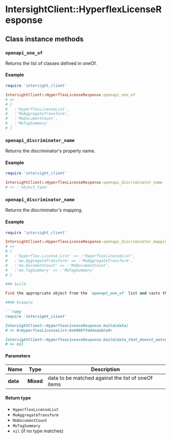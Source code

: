 # IntersightClient::HyperflexLicenseResponse

## Class instance methods

### `openapi_one_of`

Returns the list of classes defined in oneOf.

#### Example

```ruby
require 'intersight_client'

IntersightClient::HyperflexLicenseResponse.openapi_one_of
# =>
# [
#   :'HyperflexLicenseList',
#   :'MoAggregateTransform',
#   :'MoDocumentCount',
#   :'MoTagSummary'
# ]
```

### `openapi_discriminator_name`

Returns the discriminator's property name.

#### Example

```ruby
require 'intersight_client'

IntersightClient::HyperflexLicenseResponse.openapi_discriminator_name
# => :'object_type'
```

### `openapi_discriminator_name`

Returns the discriminator's mapping.

#### Example

```ruby
require 'intersight_client'

IntersightClient::HyperflexLicenseResponse.openapi_discriminator_mapping
# =>
# {
#   :'hyperflex.License.List' => :'HyperflexLicenseList',
#   :'mo.AggregateTransform' => :'MoAggregateTransform',
#   :'mo.DocumentCount' => :'MoDocumentCount',
#   :'mo.TagSummary' => :'MoTagSummary'
# }

### build

Find the appropriate object from the `openapi_one_of` list and casts the data into it.

#### Example

```ruby
require 'intersight_client'

IntersightClient::HyperflexLicenseResponse.build(data)
# => #<HyperflexLicenseList:0x00007fdd4aab02a0>

IntersightClient::HyperflexLicenseResponse.build(data_that_doesnt_match)
# => nil
```

#### Parameters

| Name | Type | Description |
| ---- | ---- | ----------- |
| **data** | **Mixed** | data to be matched against the list of oneOf items |

#### Return type

- `HyperflexLicenseList`
- `MoAggregateTransform`
- `MoDocumentCount`
- `MoTagSummary`
- `nil` (if no type matches)

